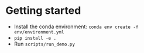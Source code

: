 # Getting started

- Install the conda environment: `conda env create -f env/environment.yml`
- `pip install -e .`
- Run `scripts/run_demo.py`
